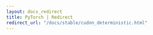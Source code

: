 ```yaml
---
layout: docs_redirect
title: PyTorch | Redirect
redirect_url: "/docs/stable/cudnn_deterministic.html"
---
```

